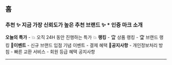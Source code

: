## 홈
### 추천 :sparkles: 지금 가장 신뢰도가 높은 추천 브랜드 :sparkles: * 인증 마크 소개
**오늘의 특가** - :boom: 오직 24H 동안 진행하는 특가 :boom:
**랭킹** - :trophy: 상품 랭킹 - :trophy: 브랜드 랭킹
:gift:**이벤트** - 신규 브랜드 입점 기념 이벤트 - 결제 혜택
:mega:**공지사항** - 개인정보처리 방침 - 빠른 교환 서비스 - 회원 등급 혜택 공지사항

----------------------------------------------------------------------------------------------------------------------------------------